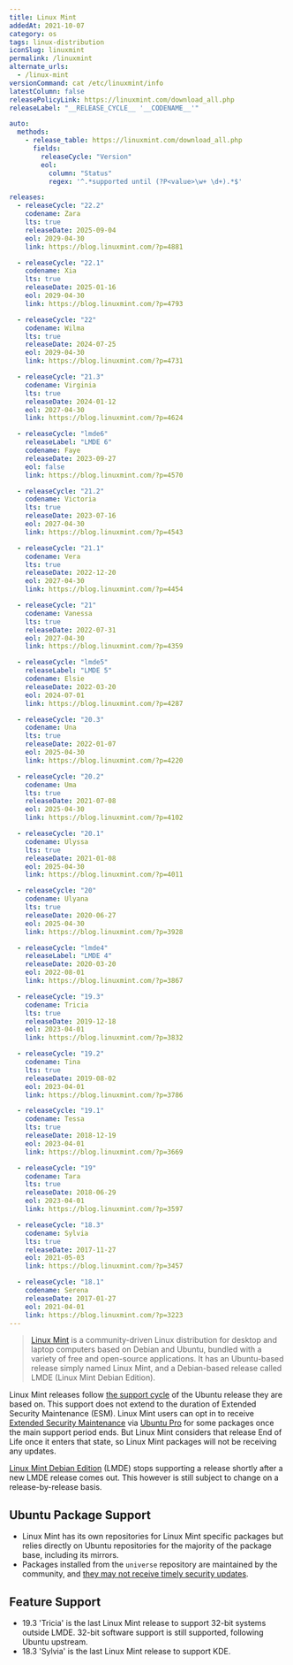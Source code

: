 ```yaml
---
title: Linux Mint
addedAt: 2021-10-07
category: os
tags: linux-distribution
iconSlug: linuxmint
permalink: /linuxmint
alternate_urls:
  - /linux-mint
versionCommand: cat /etc/linuxmint/info
latestColumn: false
releasePolicyLink: https://linuxmint.com/download_all.php
releaseLabel: "__RELEASE_CYCLE__ '__CODENAME__'"

auto:
  methods:
    - release_table: https://linuxmint.com/download_all.php
      fields:
        releaseCycle: "Version"
        eol:
          column: "Status"
          regex: '^.*supported until (?P<value>\w+ \d+).*$'

releases:
  - releaseCycle: "22.2"
    codename: Zara
    lts: true
    releaseDate: 2025-09-04
    eol: 2029-04-30
    link: https://blog.linuxmint.com/?p=4881

  - releaseCycle: "22.1"
    codename: Xia
    lts: true
    releaseDate: 2025-01-16
    eol: 2029-04-30
    link: https://blog.linuxmint.com/?p=4793

  - releaseCycle: "22"
    codename: Wilma
    lts: true
    releaseDate: 2024-07-25
    eol: 2029-04-30
    link: https://blog.linuxmint.com/?p=4731

  - releaseCycle: "21.3"
    codename: Virginia
    lts: true
    releaseDate: 2024-01-12
    eol: 2027-04-30
    link: https://blog.linuxmint.com/?p=4624

  - releaseCycle: "lmde6"
    releaseLabel: "LMDE 6"
    codename: Faye
    releaseDate: 2023-09-27
    eol: false
    link: https://blog.linuxmint.com/?p=4570

  - releaseCycle: "21.2"
    codename: Victoria
    lts: true
    releaseDate: 2023-07-16
    eol: 2027-04-30
    link: https://blog.linuxmint.com/?p=4543

  - releaseCycle: "21.1"
    codename: Vera
    lts: true
    releaseDate: 2022-12-20
    eol: 2027-04-30
    link: https://blog.linuxmint.com/?p=4454

  - releaseCycle: "21"
    codename: Vanessa
    lts: true
    releaseDate: 2022-07-31
    eol: 2027-04-30
    link: https://blog.linuxmint.com/?p=4359

  - releaseCycle: "lmde5"
    releaseLabel: "LMDE 5"
    codename: Elsie
    releaseDate: 2022-03-20
    eol: 2024-07-01
    link: https://blog.linuxmint.com/?p=4287

  - releaseCycle: "20.3"
    codename: Una
    lts: true
    releaseDate: 2022-01-07
    eol: 2025-04-30
    link: https://blog.linuxmint.com/?p=4220

  - releaseCycle: "20.2"
    codename: Uma
    lts: true
    releaseDate: 2021-07-08
    eol: 2025-04-30
    link: https://blog.linuxmint.com/?p=4102

  - releaseCycle: "20.1"
    codename: Ulyssa
    lts: true
    releaseDate: 2021-01-08
    eol: 2025-04-30
    link: https://blog.linuxmint.com/?p=4011

  - releaseCycle: "20"
    codename: Ulyana
    lts: true
    releaseDate: 2020-06-27
    eol: 2025-04-30
    link: https://blog.linuxmint.com/?p=3928

  - releaseCycle: "lmde4"
    releaseLabel: "LMDE 4"
    releaseDate: 2020-03-20
    eol: 2022-08-01
    link: https://blog.linuxmint.com/?p=3867

  - releaseCycle: "19.3"
    codename: Tricia
    lts: true
    releaseDate: 2019-12-18
    eol: 2023-04-01
    link: https://blog.linuxmint.com/?p=3832

  - releaseCycle: "19.2"
    codename: Tina
    lts: true
    releaseDate: 2019-08-02
    eol: 2023-04-01
    link: https://blog.linuxmint.com/?p=3786

  - releaseCycle: "19.1"
    codename: Tessa
    lts: true
    releaseDate: 2018-12-19
    eol: 2023-04-01
    link: https://blog.linuxmint.com/?p=3669

  - releaseCycle: "19"
    codename: Tara
    lts: true
    releaseDate: 2018-06-29
    eol: 2023-04-01
    link: https://blog.linuxmint.com/?p=3597

  - releaseCycle: "18.3"
    codename: Sylvia
    lts: true
    releaseDate: 2017-11-27
    eol: 2021-05-03
    link: https://blog.linuxmint.com/?p=3457

  - releaseCycle: "18.1"
    codename: Serena
    releaseDate: 2017-01-27
    eol: 2021-04-01
    link: https://blog.linuxmint.com/?p=3223
---
```


> [Linux Mint](https://linuxmint.com/) is a community-driven Linux distribution for desktop and
> laptop computers based on Debian and Ubuntu, bundled with a variety of free and open-source
> applications. It has an Ubuntu-based release simply named Linux Mint, and a Debian-based release
> called LMDE (Linux Mint Debian Edition).

Linux Mint releases follow [the support cycle](https://linuxmint.com/download_all.php) of the
Ubuntu release they are based on. This support does not extend to the duration of Extended Security
Maintenance (ESM). Linux Mint users can opt in to receive [Extended Security Maintenance](https://ubuntu.com/security/esm)
via [Ubuntu Pro](https://ubuntu.com/pro) for some packages once the main support period ends.
But Linux Mint considers that release End of Life once it enters that state, so Linux Mint packages
will not be receiving any updates.

[Linux Mint Debian Edition](https://www.linuxmint.com/download_lmde.php) (LMDE) stops supporting a
release shortly after a new LMDE release comes out. This however is still subject to change on a
release-by-release basis.

## Ubuntu Package Support

- Linux Mint has its own repositories for Linux Mint specific packages but relies directly on
  Ubuntu repositories for the majority of the package base, including its mirrors.
- Packages installed from the `universe` repository are maintained by the community, and [they may
  not receive timely security updates](https://help.ubuntu.com/community/Repositories#Universe).

## Feature Support

- 19.3 'Tricia' is the last Linux Mint release to support 32-bit systems outside LMDE.
  32-bit software support is still supported, following Ubuntu upstream.
- 18.3 'Sylvia' is the last Linux Mint release to support KDE.
